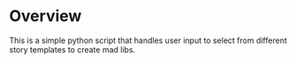 <h1>Overview</h1>
<p>This is a simple python script that handles user input to select from different story templates to create mad libs.</p>
